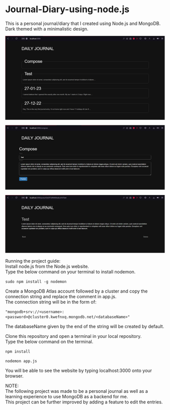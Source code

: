 ﻿# Journal-Diary-using-node.js
This is a personal journal/diary that I created using Node.js and MongoDB.  
Dark themed with a minimalistic design. 

![homepage](images/Homepage.png)  

![compose](images/Compose.png)  

![description](images/FullDescription.png)  

Running the project guide:  
Install node.js from the Node.js website.  
Type the below command on your terminal to install nodemon.
```
sudo npm install -g nodemon
```  
Create a MongoDB Atlas account followed by a cluster and copy the connection string and replace the comment in app.js.  
The connection string will be in the form of:  
```
"mongodb+srv://<username>:<password>@cluster0.kwefnxq.mongodb.net/<databaseName>"
```  
The databaseName given by the end of the string will be created by default.  

Clone this repository and open a terminal in your local repository.  
Type the below command on the terminal.  
```
npm install
```  
```
nodemon app.js
```  
You will be able to see the website by typing localhost:3000 onto your browser.  

NOTE:  
The following project was made to be a personal journal as well as a learning experience to use MongoDB as a backend for me.  
This project can be further improved by adding a feature to edit the entries.  
